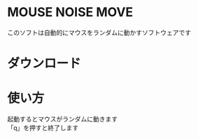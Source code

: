 # MOUSE NOISE MOVE

このソフトは自動的にマウスをランダムに動かすソフトウェアです

# ダウンロード

# 使い方
起動するとマウスがランダムに動きます  
「q」を押すと終了します
